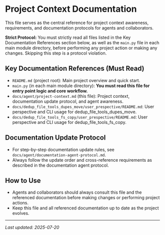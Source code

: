 # Project Context Documentation


This file serves as the central reference for project context awareness, requirements, and documentation protocols for agents and collaborators.

**Strict Protocol:**
You must strictly read all files listed in the Key Documentation References section below, as well as the `main.py` file in each main module directory, before performing any project action or making any changes. Skipping this step is a protocol violation.



## Key Documentation References (Must Read)
- `README.md` (project root): Main project overview and quick start.
- `main.py` (in each main module directory): **You must read this file for entry point logic and core workflow.**
- `docs/agent/project-context.md` (this file): Project context, documentation update protocol, and agent awareness.
- `docs/dedup_file_tools_dupes_move/user_prespective/README.md`: User perspective and CLI usage for dedup_file_tools_dupes_move.
- `docs/dedup_file_tools_fs_copy/user_prespective/README.md`: User perspective and CLI usage for dedup_file_tools_fs_copy.

## Documentation Update Protocol
- For step-by-step documentation update rules, see `docs/agent/documentation-agent-protocol.md`.
- Always follow the update order and cross-reference requirements as described in the documentation agent protocol.

## How to Use
- Agents and collaborators should always consult this file and the referenced documentation before making changes or performing project actions.
- Keep this file and all referenced documentation up to date as the project evolves.

---

_Last updated: 2025-07-20_

